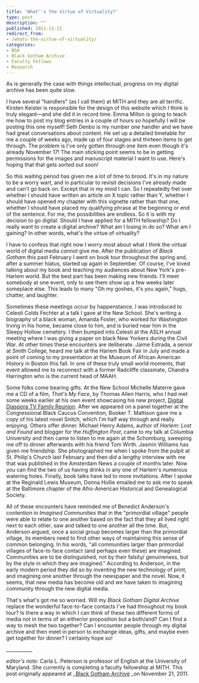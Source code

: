 ```yaml
---
title: 'What''s the Virtue of Virtuality?'
type: post
description: ""
published: 2011-11-21
redirect_from: 
- /whats-the-virtue-of-virtuality/
categories:
- BGA
- Black Gotham Archive
- Faculty Fellows
- Research
---
```

As is generally the case with things intellectual, progress on my digital archive has been quite slow.

I have several "handlers" (as I call them) at MITH and they are all terrific. Kirsten Keister is responsible for the design of this website which I think is truly elegant—and she did it in record time. Emma Millon is going to teach me how to post my blog entries in a couple of hours so hopefully I will be posting this one myself! Seth Denbo is my number one handler and we have had great conversations about content. He set up a detailed timetable for me a couple of weeks ago, made up of four stages and thirteen items to get through. The problem is I've only gotten through one item even though it's already November 17! The main sticking point seems to be in getting permissions for the images and manuscript material I want to use. Here's hoping that that gets sorted out soon!

So this waiting period has given me a lot of time to brood. It's in my nature to be a worry wart, and in particular to revisit decisions I've already made and can't go back on. Except that in my mind I can. So I repeatedly fret over whether I should have written an article on X topic rather than Y, whether I should have opened my chapter with this vignette rather than that one, whether I should have placed my qualifying phrase at the beginning or end of the sentence. For me, the possibilities are endless. So it is with my decision to go digital. Should I have applied for a MITH fellowship? Do I really want to create a digital archive? What am I losing in do so? What am I gaining? In other words, what's the virtue of virtuality?

I have to confess that right now I worry most about what I think the virtual world of digital media _cannot_ give me. After the publication of _Black Gotham_ this past February I went on book tour throughout the spring and, after a summer hiatus, started up again in September. Of course, I've loved talking about my book and teaching my audiences about New York's pre-Harlem world. But the best part has been making new friends. I'll meet somebody at one event, only to see them show up a few weeks later someplace else. This leads to many "Oh my goshes, it's you again," hugs, chatter, and laughter.

Sometimes these meetings occur by happenstance. I was introduced to Celesti Colds Fechter at a talk I gave at the New School. She's writing a biography of a black woman, Amanda Foster, who worked for Washington Irving in his home, became close to him, and is buried near him in the Sleepy Hollow cemetery. I then bumped into Celesti at the ASLH annual meeting where I was giving a paper on black New Yorkers during the Civil War. At other times these encounters are deliberate. Jaime Estrada, a senior at Smith College, heard me talk at the Harlem Book Fair in July and made a point of coming to my presentation at the Museum of African American History in Boston this fall. In one of these truly small world moments, that event allowed me to reconnect with a former Radcliffe classmate, Chandra Harrington who is the current head of MAAH.

Some folks come bearing gifts. At the New School Michelle Materre gave me a CD of a film, _That's My Face_, by Thomas Allen Harris, who I had met some weeks earlier at his own event showcasing his new project, [Digital Diaspora TV Family Reunion](http://ddfr.tv/). After we appeared on a panel together at the Congressional Black Caucus Convention, Booker T. Mattison gave me a copy of his latest novel Snitch, which I'm half way through and really enjoying. Others offer dinner. Michael Henry Adams, author of _Harlem: Lost and Found_ and blogger for the _Huffington Post_, came to my talk at Columbia University and then came to listen to me again at the Schomburg, sweeping me off to dinner afterwards with his friend Tom Wirth. Jasmin Williams has given me friendship. She photographed me when I spoke from the pulpit at St. Philip's Church last February and then did a lengthy interview with me that was published in the Amsterdam News a couple of months later. Now you can find the two of us having drinks in any one of Harlem's numerous watering holes. Finally, book talks have led to more invitations. After I spoke at the Reginald Lewis Museum, Donna Hollie emailed me to ask me to speak at the Baltimore chapter of the Afro-American Historical and Genealogical Society.

All of these encounters have reminded me of Benedict Anderson's contention in _Imagined Communities_ that in the "primordial village" people were able to relate to one another based on the fact that they all lived right next to each other, saw and talked to one another all the time. But, Anderson argued, once a social group becomes larger than the primordial village, its members need to find other ways of maintaining this sense of common belonging. In his words, "all communities larger than primordial villages of face-to face contact (and perhaps even these) are imagined. Communities are to be distinguished, not by their falsity/ genuineness, but by the style in which they are imagined." According to Anderson, in the early modern period they did so by inventing the new technology of print, and imagining one another through the newspaper and the novel. Now, it seems, that new media has become old and we have taken to imagining community through the new digital media.

That's what's got me so worried. Will my _Black Gotham Digital Archive_ replace the wonderful face-to-face contacts I've had throughout my book tour? Is there a way in which I can think of these two different forms of media not in terms of an either/or proposition but a both/and? Can I find a way to mesh the two together? Can I encounter people through my digital archive and then meet in person to exchange ideas, gifts, and maybe even get together for dinner? I certainly hope so!

\_\_\_\_\_\_\_\_\_\_\_

_editor's note_: Carla L. Peterson is professor of English at the University of Maryland. She currently is completing a faculty fellowship at MITH. This post originally appeared at \_[Black Gotham Archive](http://www.blackgothamarchive.org/blog/what%E2%80%99s-the-virtue-of-virtuality/) \_on November 21, 2011.
